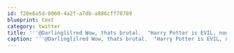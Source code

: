 ```yaml
---
id: f20e6a5d-8060-4a2f-a7db-a886cff78789
blueprint: text
category: twitter
title: '''@Darlinglilred Wow, thats brutal.  "Harry Potter is EVIL, now take this toy gun and pretend-kill people"'
caption: '''@Darlinglilred Wow, thats brutal.  "Harry Potter is EVIL, now take this toy gun and pretend-kill people"'
---
```

